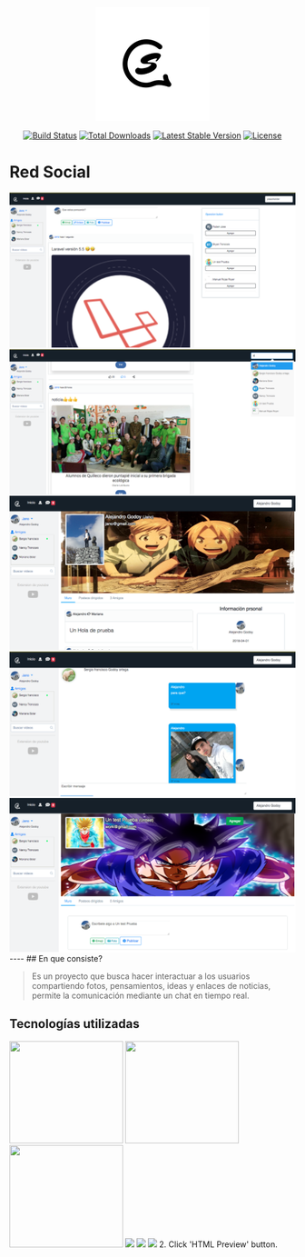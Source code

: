 <p align="center"><img src="public/logo/biglogo.png"></p>

<p align="center">
<a href="https://travis-ci.org/laravel/framework"><img src="https://travis-ci.org/laravel/framework.svg" alt="Build Status"></a>
<a href="https://packagist.org/packages/laravel/framework"><img src="https://poser.pugx.org/laravel/framework/d/total.svg" alt="Total Downloads"></a>
<a href="https://packagist.org/packages/laravel/framework"><img src="https://poser.pugx.org/laravel/framework/v/stable.svg" alt="Latest Stable Version"></a>
<a href="https://packagist.org/packages/laravel/framework"><img src="https://poser.pugx.org/laravel/framework/license.svg" alt="License"></a>
</p>

# Red Social

<img src="public/logo/cap1.png">
<img src="public/logo/cap2.png">
<img src="public/logo/cap3.png">
<img src="public/logo/cap4.png">
<img src="public/logo/cap5.png">
----
## En que consiste?


> Es un proyecto que busca hacer interactuar a los usuarios compartiendo fotos, pensamientos, ideas y enlaces de noticias, permite la comunicación mediante un chat en tiempo real.

## Tecnologías utilizadas
<img style="height: 180px; width: 200px" src="https://laravel.com/assets/img/components/logo-laravel.svg">
<img style="height: 180px; width: 200px" src="https://blog.tuleap.org/sites/default/files/logo-vue-js.png">
<img style="height: 180px; width: 200px" src="https://cdn-images-1.medium.com/max/1600/1*0G_7Ab6ZzUMEe-RDJnGjKQ.png">
<img src="https://cdn-images-1.medium.com/max/800/1*M20GkaLW-OBcz6-ifDAJEg.png">
<img src="https://fenwaygroup.com/sites/default/files/boostrap.png">
<img src="https://sakurity.com/img/pusherlogo.png">
2. Click 'HTML Preview' button.
